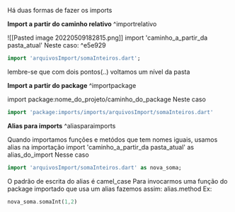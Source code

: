 Há duas formas de fazer os imports

**Import a partir do caminho relativo**  ^importrelativo

![[Pasted image 20220509182815.png]]
import 'caminho_a_partir_da pasta_atual'
Neste caso: ^e5e929
```dart
import 'arquivosImport/somaInteiros.dart';
```
lembre-se que com dois pontos(..) voltamos um nível da pasta

**Import a partir do package**  ^importpackage

import package:nome_do_projeto/caminho_do_package
Neste caso
```dart
import 'package:imports/imports/arquivosImport/somaInteiros.dart'
```

**Alias para imports** ^aliasparaimports

Quando importamos funções e metódos que tem nomes iguais, usamos alias na importação
import 'caminho_a_partir_da pasta_atual' as alias_do_import
Nesse caso 
```dart
import 'arquivosImport/somaInteiros.dart' as nova_soma;
```
O padrão de escrita do alias é camel_case
Para invocarmos uma função do package importado que usa um alias fazemos assim:
alias.method
Ex:
```dart
nova_soma.somaInt(1,2)
```